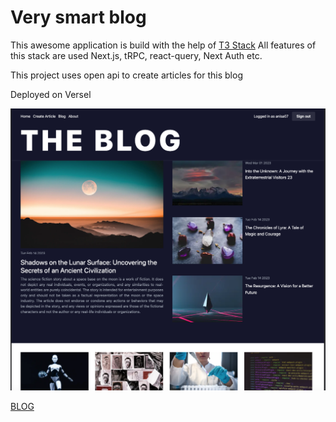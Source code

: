 # Very smart blog

This awesome application is build with the help of [T3 Stack](https://create.t3.gg/)
All features of this stack are used Next.js, tRPC, react-query, Next Auth etc.

This project uses open api to create articles for this blog

Deployed on Versel

![blog-img](https://raw.githubusercontent.com/anisa07/very-smart-blog/main/public/blog.png)

[BLOG](https://very-smart-blog-kvw9c7ox2-anisa07.vercel.app/)
